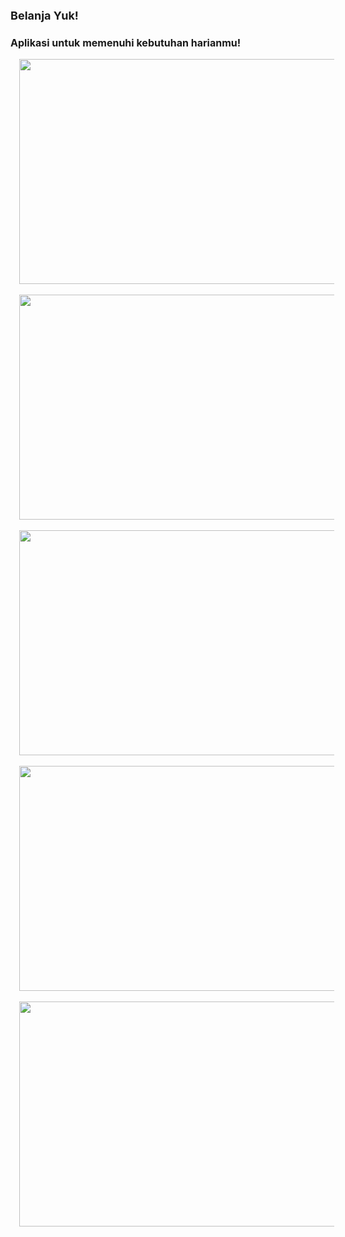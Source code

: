<p><b><span style="font-size: large;">Belanja Yuk!</span></b></p><h3 style="text-align: left;"><b><span style="font-size: medium;">Aplikasi untuk memenuhi kebutuhan harianmu!</span></b></h3><div class="separator" style="clear: both; text-align: center;"><a href="https://blogger.googleusercontent.com/img/b/R29vZ2xl/AVvXsEiQJsi1m1-0yepFv9nnSmnahp-rQUCW5yku7iqzPzeLlmzl5Ii1ITxIgZ1TkXSqxo9s89R0sd9OXEROjUNxk7PbwaIaFy4srysVu99J7aPFuGRQO_1MAxTUzB6G7podGstRPhN1ven9nBZHC6Mg_0hcnw2xnqtqUpkQRoN8oE-Al9cGGFxpNkuO4NWG/s3840/1.png" style="margin-left: 1em; margin-right: 1em;"><img border="0" data-original-height="2160" data-original-width="3840" height="360" src="https://blogger.googleusercontent.com/img/b/R29vZ2xl/AVvXsEiQJsi1m1-0yepFv9nnSmnahp-rQUCW5yku7iqzPzeLlmzl5Ii1ITxIgZ1TkXSqxo9s89R0sd9OXEROjUNxk7PbwaIaFy4srysVu99J7aPFuGRQO_1MAxTUzB6G7podGstRPhN1ven9nBZHC6Mg_0hcnw2xnqtqUpkQRoN8oE-Al9cGGFxpNkuO4NWG/w640-h360/1.png" width="640" /></a></div><br /><div class="separator" style="clear: both; text-align: center;"><a href="https://blogger.googleusercontent.com/img/b/R29vZ2xl/AVvXsEhyN4IsiplCWEFMgk0j9lRyE2PS8Cldks_iVD5rnDVcgb0EDyBsAj9EeYRkVK1EALE_1nHvDyV8tIf1eQPNPSJhvCP8zjUHoLgjajAcYywAZPyTQvfEOTBVjunPSawtHXh5bwk0BXA1YlZq_RgO2dT6j7_PdxYdUghJYeQ8G9vYU_sUnBX6j4kn9B7S/s3840/2.png" style="margin-left: 1em; margin-right: 1em;"><img border="0" data-original-height="2160" data-original-width="3840" height="360" src="https://blogger.googleusercontent.com/img/b/R29vZ2xl/AVvXsEhyN4IsiplCWEFMgk0j9lRyE2PS8Cldks_iVD5rnDVcgb0EDyBsAj9EeYRkVK1EALE_1nHvDyV8tIf1eQPNPSJhvCP8zjUHoLgjajAcYywAZPyTQvfEOTBVjunPSawtHXh5bwk0BXA1YlZq_RgO2dT6j7_PdxYdUghJYeQ8G9vYU_sUnBX6j4kn9B7S/w640-h360/2.png" width="640" /></a></div><br /><div class="separator" style="clear: both; text-align: center;"><a href="https://blogger.googleusercontent.com/img/b/R29vZ2xl/AVvXsEgqyTSdP8CQtXPJoX-FkAV96-VnvOOWcYcobs35GgxZiAMM4llE8mVbs-U9UbeMhpvlOCimdLppe8DTifkp_LyyHrgtf55JWnNqXnQul78VcsfV9UDaJUdXMKQhXusBzet3gxUFQvbrT4qnCZIYoacD7wsU6NhHu8xfZOSp0LstCSbKY3zE0e8mNzJA/s3840/3.png" style="margin-left: 1em; margin-right: 1em;"><img border="0" data-original-height="2160" data-original-width="3840" height="360" src="https://blogger.googleusercontent.com/img/b/R29vZ2xl/AVvXsEgqyTSdP8CQtXPJoX-FkAV96-VnvOOWcYcobs35GgxZiAMM4llE8mVbs-U9UbeMhpvlOCimdLppe8DTifkp_LyyHrgtf55JWnNqXnQul78VcsfV9UDaJUdXMKQhXusBzet3gxUFQvbrT4qnCZIYoacD7wsU6NhHu8xfZOSp0LstCSbKY3zE0e8mNzJA/w640-h360/3.png" width="640" /></a></div><br /><div class="separator" style="clear: both; text-align: center;"><a href="https://blogger.googleusercontent.com/img/b/R29vZ2xl/AVvXsEgYWMRBqI89ISjG6y_EBHdXNWM1gc3VfTVgVd7zUuvFSwuOxcGE7oMKiCybu1n2IjGZevHcEh9P8LZIHVQE1_5CR30WzAR8C2nAoJ_dDA1p7E5Hp2F2kQv-K0OD22NsX8-udXOnFe3OBsyA5f02xLLSptoG0RWAZO2W4R5okntOgU1HWzXvcOUKPBQC/s3840/4.png" style="margin-left: 1em; margin-right: 1em;"><img border="0" data-original-height="2160" data-original-width="3840" height="360" src="https://blogger.googleusercontent.com/img/b/R29vZ2xl/AVvXsEgYWMRBqI89ISjG6y_EBHdXNWM1gc3VfTVgVd7zUuvFSwuOxcGE7oMKiCybu1n2IjGZevHcEh9P8LZIHVQE1_5CR30WzAR8C2nAoJ_dDA1p7E5Hp2F2kQv-K0OD22NsX8-udXOnFe3OBsyA5f02xLLSptoG0RWAZO2W4R5okntOgU1HWzXvcOUKPBQC/w640-h360/4.png" width="640" /></a></div><br /><div class="separator" style="clear: both; text-align: center;"><a href="https://blogger.googleusercontent.com/img/b/R29vZ2xl/AVvXsEjW0gBYOHeRiqOhAv8DLMPJ0pa9yQwgCWlQH9Raa9aSEhWc-uYPt3cSUbRf5v6YzUGKjX56vgq2ovPmpmqFPkBb5EL3vTPyCydqfPI-aXTqqbrpMh6Y_is8e7X55GSmymnqKS28AkD5t3VycmDUc9uDKVRHP5O1NkYYXGV3zp3CEJ6Zr1azapE_UhKx/s3840/5.png" style="margin-left: 1em; margin-right: 1em;"><img border="0" data-original-height="2160" data-original-width="3840" height="360" src="https://blogger.googleusercontent.com/img/b/R29vZ2xl/AVvXsEjW0gBYOHeRiqOhAv8DLMPJ0pa9yQwgCWlQH9Raa9aSEhWc-uYPt3cSUbRf5v6YzUGKjX56vgq2ovPmpmqFPkBb5EL3vTPyCydqfPI-aXTqqbrpMh6Y_is8e7X55GSmymnqKS28AkD5t3VycmDUc9uDKVRHP5O1NkYYXGV3zp3CEJ6Zr1azapE_UhKx/w640-h360/5.png" width="640" /></a></div><br /><div class="separator" style="clear: both; text-align: center;"><br /></div><br /><div class="separator" style="clear: both; text-align: center;"><br /></div><br /><div class="separator" style="clear: both; text-align: center;"><br /></div><br /><div class="separator" style="clear: both; text-align: center;"><br /></div><br /><p></p>
